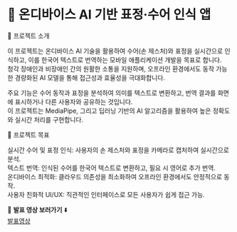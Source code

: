 # 🚀 온디바이스 AI 기반 표정·수어 인식 앱

📌 프로젝트 소개

이 프로젝트는 온디바이스 AI 기술을 활용하여 수어(손 제스처)와 표정을 실시간으로 인식하고, 이를 한국어 텍스트로 번역하는 모바일 애플리케이션 개발을 목표로 합니다.  
청각 장애인과 비장애인 간의 원활한 소통을 지원하며, 오프라인 환경에서도 동작 가능한 경량화된 AI 모델을 통해 접근성과 효율성을 극대화합니다.

주요 기능은 수어 동작과 표정을 분석하여 의미를 텍스트로 변환하고, 번역 결과를 화면에 표시하거나 다른 사용자와 공유하는 것입니다.  
이 프로젝트는 MediaPipe, 그리고 딥러닝 기반의 AI 알고리즘을 활용하여 높은 정확도와 실시간 처리를 구현합니다.

🎯 프로젝트 목표

실시간 수어 및 표정 인식: 사용자의 손 제스처와 표정을 카메라로 캡처하여 실시간으로 분석.  
텍스트 번역: 인식된 수어를 한국어 텍스트로 변환하고, 필요 시 영어로 추가 번역.  
온디바이스 최적화: 클라우드 의존성을 최소화하여 오프라인 환경에서도 안정적으로 동작.  
사용자 친화적 UI/UX: 직관적인 인터페이스로 모든 사용자가 쉽게 접근 가능.  

🎥 **발표 영상 보러가기** ⬇️  
[발표영상]()
